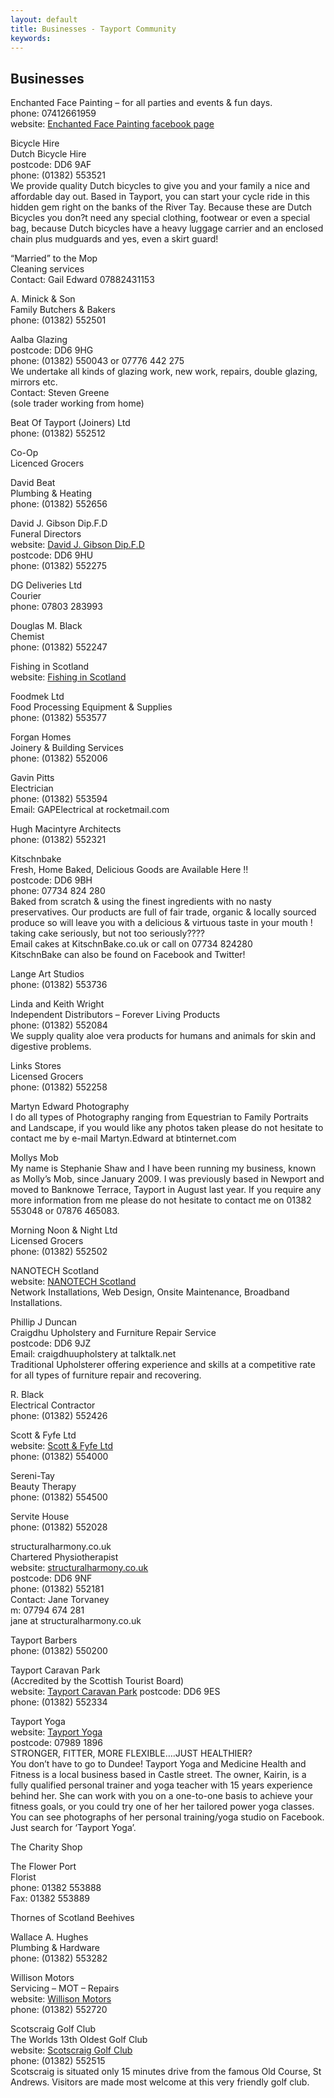 ```yaml
---
layout: default
title: Businesses - Tayport Community
keywords: 
---
```

## Businesses

Enchanted Face Painting &#8211; for all parties and events &amp; fun days.  
phone: 07412661959  
website: [Enchanted Face Painting facebook page](https://www.facebook.com/Enchanted-Face-Painting-1527827137511420/?__mref=message_bubble)

Bicycle Hire  
Dutch Bicycle Hire  
postcode: DD6 9AF  
phone: (01382) 553521  
We provide quality Dutch bicycles to give you and your family a nice and affordable day out. Based in Tayport, you can start your cycle ride in this hidden gem right on the banks of the River Tay. Because these are Dutch Bicycles you don?t need any special clothing, footwear or even a special bag, because Dutch bicycles have a heavy luggage carrier and an enclosed chain plus mudguards and yes, even a skirt guard!

&#8220;Married&#8221; to the Mop  
Cleaning services  
Contact: Gail Edward 07882431153

A. Minick &amp; Son  
Family Butchers &amp; Bakers  
phone: (01382) 552501

Aalba Glazing  
postcode: DD6 9HG  
phone: (01382) 550043 or 07776 442 275  
We undertake all kinds of glazing work, new work, repairs, double glazing, mirrors etc.  
Contact: Steven Greene  
(sole trader working from home)

Beat Of Tayport (Joiners) Ltd  
phone: (01382) 552512

Co-Op  
Licenced Grocers

David Beat  
Plumbing &amp; Heating  
phone: (01382) 552656

David J. Gibson Dip.F.D  
Funeral Directors  
website: [David J. Gibson Dip.F.D](http://www.gibsonoftayport.com)  
postcode: DD6 9HU  
phone: (01382) 552275

DG Deliveries Ltd  
Courier  
phone: 07803 283993

Douglas M. Black  
Chemist  
phone: (01382) 552247

Fishing in Scotland  
website: [Fishing in Scotland](http://www.fishing-uk-scotland.com)

Foodmek Ltd  
Food Processing Equipment &amp; Supplies  
phone: (01382) 553577

Forgan Homes  
Joinery &amp; Building Services  
phone: (01382) 552006

Gavin Pitts  
Electrician  
phone: (01382) 553594  
Email: GAPElectrical at rocketmail.com

Hugh Macintyre Architects  
phone: (01382) 552321

Kitschnbake  
Fresh, Home Baked, Delicious Goods are Available Here !!  
postcode: DD6 9BH  
phone: 07734 824 280  
Baked from scratch &amp; using the finest ingredients with no nasty preservatives. Our products are full of fair trade, organic &amp; locally sourced produce so will leave you with a delicious &amp; virtuous taste in your mouth !  
taking cake seriously, but not too seriously????  
Email cakes at KitschnBake.co.uk or call on 07734 824280  
KitschnBake can also be found on Facebook and Twitter!

Lange Art Studios  
phone: (01382) 553736

Linda and Keith Wright  
Independent Distributors &#8211; Forever Living Products  
phone: (01382) 552084  
We supply quality aloe vera products for humans and animals for skin and digestive problems.

Links Stores  
Licensed Grocers  
phone: (01382) 552258

Martyn Edward Photography  
I do all types of Photography ranging from Equestrian to Family Portraits and Landscape, if you would like any photos taken please do not hesitate to contact me by e-mail Martyn.Edward at btinternet.com

Mollys Mob  
My name is Stephanie Shaw and I have been running my business, known as Molly&#8217;s Mob, since January 2009. I was previously based in Newport and moved to Banknowe Terrace, Tayport in August last year. If you require any more information from me please do not hesitate to contact me on 01382 553048 or 07876 465083.

Morning Noon &amp; Night Ltd  
Licensed Grocers  
phone: (01382) 552502

NANOTECH Scotland  
website: [NANOTECH Scotland](http://www.nanotechscotland.com)  
Network Installations, Web Design, Onsite Maintenance, Broadband Installations.

Phillip J Duncan  
Craigdhu Upholstery and Furniture Repair Service  
postcode: DD6 9JZ  
Email: craigdhuupholstery at talktalk.net  
Traditional Upholsterer offering experience and skills at a competitive rate for all types of furniture repair and recovering.

R. Black  
Electrical Contractor  
phone: (01382) 552426

Scott &amp; Fyfe Ltd  
website: [Scott &amp; Fyfe Ltd](http://www.scott-fyfe.com)  
phone: (01382) 554000

Sereni-Tay  
Beauty Therapy  
phone: (01382) 554500

Servite House  
phone: (01382) 552028

structuralharmony.co.uk  
Chartered Physiotherapist  
website: [structuralharmony.co.uk](http://structuralharmony.co.uk)  
postcode: DD6 9NF  
phone: (01382) 552181  
Contact: Jane Torvaney  
m: 07794 674 281  
jane at structuralharmony.co.uk

Tayport Barbers  
phone: (01382) 550200

Tayport Caravan Park  
(Accredited by the Scottish Tourist Board)  
website: [Tayport Caravan Park](http://www.tayportlinkscaravanpark.co.uk)
postcode: DD6 9ES  
phone: (01382) 552334

Tayport Yoga  
website: [Tayport Yoga](https://www.facebook.com/pages/Tayport-Yoga/137307119652849)  
postcode: 07989 1896  
STRONGER, FITTER, MORE FLEXIBLE&#8230;.JUST HEALTHIER?  
You don&#8217;t have to go to Dundee! Tayport Yoga and Medicine Health and Fitness is a local business based in Castle street. The owner, Kairin, is a fully qualified personal trainer and yoga teacher with 15 years experience behind her. She can work with you on a one-to-one basis to achieve your fitness goals, or you could try one of her her tailored power yoga classes. You can see photographs of her personal training/yoga studio on Facebook. Just search for &#8216;Tayport Yoga&#8217;.

The Charity Shop

The Flower Port  
Florist  
phone: 01382 553888  
Fax: 01382 553889

Thornes of Scotland
Beehives

Wallace A. Hughes  
Plumbing &amp; Hardware  
phone: (01382) 553282

Willison Motors  
Servicing &#8211; MOT &#8211; Repairs  
website: [Willison Motors](http://www.willisonmotors.co.uk)  
phone: (01382) 552720

Scotscraig Golf Club  
The Worlds 13th Oldest Golf Club  
website: [Scotscraig Golf Club](http://www.scotscraiggolfclub.com)  
phone: (01382) 552515  
Scotscraig is situated only 15 minutes drive from the famous Old Course, St Andrews. Visitors are made most welcome at this very friendly golf club.
